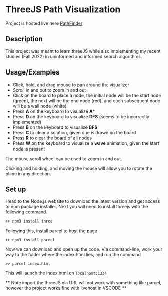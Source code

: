 # ThreeJS Path Visualization

Project is hosted live here
<a href="https://ethanlchristensen.github.io/threeJS_PathFinder/">PathFinder</a>

## Description
This project was meant to learn threeJS while also implementing my recent studies (Fall 2022) in uninformed and informed search algorithms.
## Usage/Examples
- Click, hold, and drag mouse to pan around the visualizer
- Scroll in and out to zoom in and out
- Click on the board to place a node, the initial node will be the start node (green), the next will be the end node (red), and each subsequent node will be a wall node (white)
- Press **A** on the keyboard to visualize **A***
- Press **D** on the keyboard to visualize **DFS** (seems to be incorrectly implemented)
- Press **B** on the keyboard to visualize **BFS**
- Press **C** to clear a solution, given one is drawn on the board
- Press **R** to clear the board of all nodes
- Press **W** on the keyboard to visualize a **wave** animation, given the start node is present



The mouse scroll wheel can be used to zoom in and out.

Clicking and holding, and moving the mouse will allow you to rotate the plane in any direction.
## Set up
Head to the Node.js website to download the latest version and get access to npm package installer. Next you will need to install threejs with the following command.

```>> npm3 install three```

Following this, install parcel to host the page

```>> npm3 install parcel```

Now we can download and open up the code. Via command-line, work your way to the folder where the index.html lies, and run the command 

```>> parcel index.html```

This will launch the index.html on ```localhost:1234```

 ** Note import the threeJS via URL will not work with something like parcel, however the project works fine with livehost in VSCODE **
